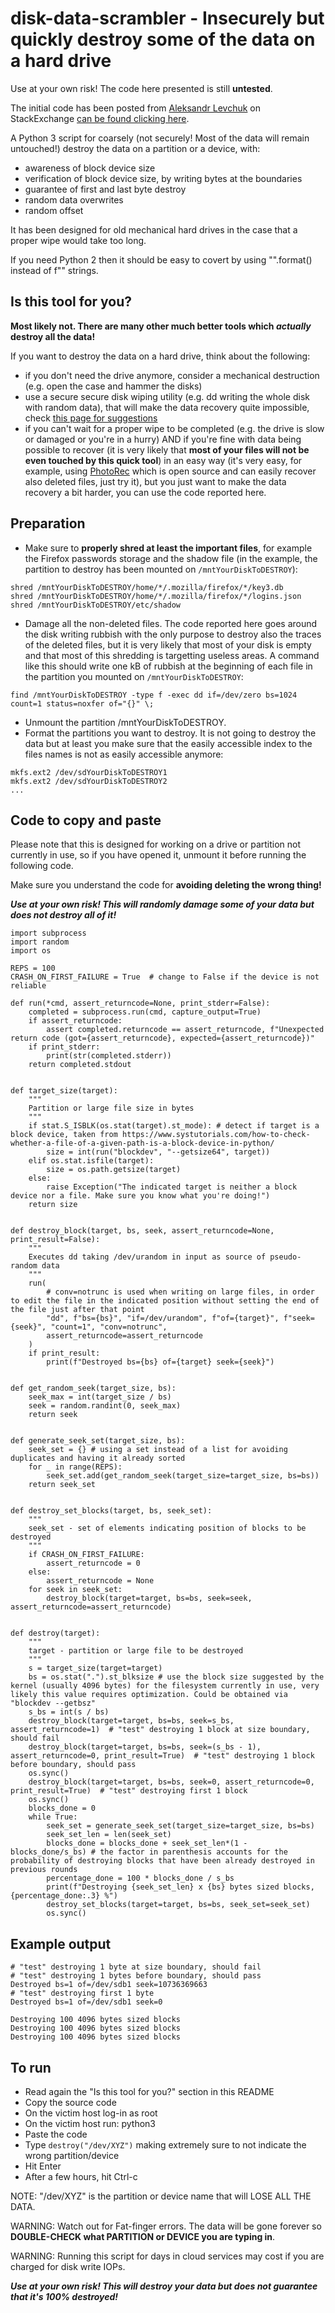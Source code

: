 #  disk-data-scrambler - Insecurely but quickly destroy some of the data on a hard drive

Use at your own risk! The code here presented is still **untested**.

The initial code has been posted from [Aleksandr Levchuk](https://serverfault.com/users/58336/aleksandr-levchuk) on StackExchange [can be found clicking here](https://serverfault.com/a/1001381).

A Python 3 script for coarsely (not securely! Most of the data will remain untouched!) destroy the data on a partition or a device, with:

* awareness of block device size
* verification of block device size, by writing bytes at the boundaries
* guarantee of first and last byte destroy
* random data overwrites
* random offset

It has been designed for old mechanical hard drives in the case that a proper wipe would take too long.

If you need Python 2 then it should be easy to covert by using "".format() instead of f"" strings.

## Is this tool for you?

**Most likely not. There are many other much better tools which _actually_ destroy all the data!**

If you want to destroy the data on a hard drive, think about the following:

* if you don't need the drive anymore, consider a mechanical destruction (e.g. open the case and hammer the disks)
* use a secure secure disk wiping utility (e.g. dd writing the whole disk with random data), that will make the data recovery quite impossible, check [this page for suggestions](https://wiki.archlinux.org/title/Securely_wipe_disk)
* if you can't wait for a proper wipe to be completed (e.g. the drive is slow or damaged or you're in a hurry) AND if you're fine with data being possible to recover (it is very likely that **most of your files will not be even touched by this quick tool**) in an easy way (it's very easy, for example, using [PhotoRec](https://www.cgsecurity.org/wiki/PhotoRec) which is open source and can easily recover also deleted files, just try it), but you just want to make the data recovery a bit harder, you can use the code reported here.

## Preparation

* Make sure to **properly shred at least the important files**, for example the Firefox passwords storage and the shadow file (in the example, the partition to destroy has been mounted on `/mntYourDiskToDESTROY`):

```
shred /mntYourDiskToDESTROY/home/*/.mozilla/firefox/*/key3.db
shred /mntYourDiskToDESTROY/home/*/.mozilla/firefox/*/logins.json
shred /mntYourDiskToDESTROY/etc/shadow
```

* Damage all the non-deleted files. The code reported here goes around the disk writing rubbish with the only purpose to destroy also the traces of the deleted files, but it is very likely that most of your disk is empty and that most of this shredding is targetting useless areas. A command like this should write one kB of rubbish at the beginning of each file in the partition you mounted on `/mntYourDiskToDESTROY`:

```
find /mntYourDiskToDESTROY -type f -exec dd if=/dev/zero bs=1024 count=1 status=noxfer of="{}" \;
```

* Unmount the partition /mntYourDiskToDESTROY.
* Format the partitions you want to destroy. It is not going to destroy the data but at least you make sure that the easily accessible index to the files names is not as easily accessible anymore:

```
mkfs.ext2 /dev/sdYourDiskToDESTROY1
mkfs.ext2 /dev/sdYourDiskToDESTROY2
...
```

## Code to copy and paste

Please note that this is designed for working on a drive or partition not currently in use, so if you have opened it, unmount it before running the following code.

Make sure you understand the code for **avoiding deleting the wrong thing!**

***Use at your own risk! This will randomly damage some of your data but does not destroy all of it!***

```
import subprocess
import random
import os

REPS = 100
CRASH_ON_FIRST_FAILURE = True  # change to False if the device is not reliable

def run(*cmd, assert_returncode=None, print_stderr=False):
    completed = subprocess.run(cmd, capture_output=True)
    if assert_returncode:
        assert completed.returncode == assert_returncode, f"Unexpected return code (got={assert_returncode}, expected={assert_returncode})"
    if print_stderr:
        print(str(completed.stderr))
    return completed.stdout


def target_size(target):
    """
    Partition or large file size in bytes
    """
    if stat.S_ISBLK(os.stat(target).st_mode): # detect if target is a block device, taken from https://www.systutorials.com/how-to-check-whether-a-file-of-a-given-path-is-a-block-device-in-python/
        size = int(run("blockdev", "--getsize64", target))
    elif os.stat.isfile(target):
        size = os.path.getsize(target)
    else:
        raise Exception("The indicated target is neither a block device nor a file. Make sure you know what you're doing!")
    return size


def destroy_block(target, bs, seek, assert_returncode=None, print_result=False):
    """
    Executes dd taking /dev/urandom in input as source of pseudo-random data
    """
    run(
        # conv=notrunc is used when writing on large files, in order to edit the file in the indicated position without setting the end of the file just after that point 
        "dd", f"bs={bs}", "if=/dev/urandom", f"of={target}", f"seek={seek}", "count=1", "conv=notrunc",
        assert_returncode=assert_returncode
    )
    if print_result:
        print(f"Destroyed bs={bs} of={target} seek={seek}")


def get_random_seek(target_size, bs):
    seek_max = int(target_size / bs)
    seek = random.randint(0, seek_max)
    return seek


def generate_seek_set(target_size, bs):
    seek_set = {} # using a set instead of a list for avoiding duplicates and having it already sorted
    for _ in range(REPS):
        seek_set.add(get_random_seek(target_size=target_size, bs=bs))
    return seek_set


def destroy_set_blocks(target, bs, seek_set):
    """
    seek_set - set of elements indicating position of blocks to be destroyed
    """
    if CRASH_ON_FIRST_FAILURE:
        assert_returncode = 0
    else:
        assert_returncode = None
    for seek in seek_set:
        destroy_block(target=target, bs=bs, seek=seek, assert_returncode=assert_returncode)


def destroy(target):
    """
    target - partition or large file to be destroyed
    """
    s = target_size(target=target)
    bs = os.stat(".").st_blksize # use the block size suggested by the kernel (usually 4096 bytes) for the filesystem currently in use, very likely this value requires optimization. Could be obtained via "blockdev --getbsz"
    s_bs = int(s / bs)
    destroy_block(target=target, bs=bs, seek=s_bs, assert_returncode=1)  # "test" destroying 1 block at size boundary, should fail
    destroy_block(target=target, bs=bs, seek=(s_bs - 1), assert_returncode=0, print_result=True)  # "test" destroying 1 block before boundary, should pass
    os.sync()
    destroy_block(target=target, bs=bs, seek=0, assert_returncode=0, print_result=True)  # "test" destroying first 1 block
    os.sync()
    blocks_done = 0
    while True:
        seek_set = generate_seek_set(target_size=target_size, bs=bs)
        seek_set_len = len(seek_set)
        blocks_done = blocks_done + seek_set_len*(1 - blocks_done/s_bs) # the factor in parenthesis accounts for the probability of destroying blocks that have been already destroyed in previous rounds
        percentage_done = 100 * blocks_done / s_bs
        print(f"Destroying {seek_set_len} x {bs} bytes sized blocks, {percentage_done:.3} %")
        destroy_set_blocks(target=target, bs=bs, seek_set=seek_set)
        os.sync()

```


## Example output

```
# "test" destroying 1 byte at size boundary, should fail
# "test" destroying 1 bytes before boundary, should pass
Destroyed bs=1 of=/dev/sdb1 seek=10736369663
# "test" destroying first 1 byte
Destroyed bs=1 of=/dev/sdb1 seek=0

Destroying 100 4096 bytes sized blocks
Destroying 100 4096 bytes sized blocks
Destroying 100 4096 bytes sized blocks

```


## To run

* Read again the "Is this tool for you?" section in this README
* Copy the source code
* On the victim host log-in as root
* On the victim host run: python3
* Paste the code
* Type `destroy("/dev/XYZ")` making extremely sure to not indicate the wrong partition/device
* Hit Enter
* After a few hours, hit Ctrl-c

NOTE: "/dev/XYZ" is the partition or device name that will LOSE ALL THE DATA.

WARNING: Watch out for Fat-finger errors. The data will be gone forever so **DOUBLE-CHECK what PARTITION or DEVICE you are typing in**.

WARNING: Running this script for days in cloud services may cost if you are charged for disk write IOPs.

***Use at your own risk! This will destroy your data but does not guarantee that it's 100% destroyed!***

